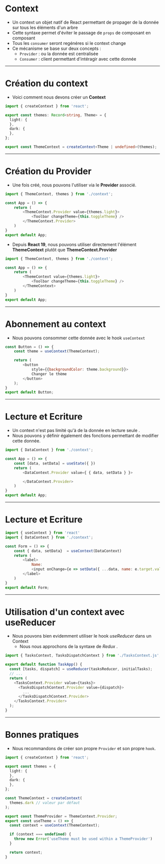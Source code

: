 # Context

* Un context un objet natif de React permettant de propager de la donnée sur tous les éléments d'un arbre
* Cette syntaxe permet d'éviter le passage de `props` de composant en composant
* Tous les `consumer` seront regénéres si le context change
* Ce mécanisme se base sur deux concepts :
    * `Provider` : ou la donnée est centralisée
    * `Consumer` : client permettant d'intéragir avec cette donnée

---

# Création du context

* Voici comment nous devons créer un **Context** 

```typescript
import { createContext } from 'react';

export const themes: Record<string, Theme> = {
  light: {
  },
  dark: {
  },
};

export const ThemeContext = createContext<Theme | undefined>(themes);
```

---

# Création du Provider

* Une fois créé, nous pouvons l'utiliser via le **Provider** associé. 

```typescript
import { ThemeContext, themes } from './context';

const App = () => {
    return (
        <ThemeContext.Provider value={themes.light}>
            <Toolbar changeTheme={this.toggleTheme} />
        </ThemeContext.Provider>
    )
}
export default App;
```

* Depuis **React 19**, nous pouvons utiliser directement l'élément **ThemeContext** plutôt que **ThemeContext.Provider**

```typescript
import { ThemeContext, themes } from './context';

const App = () => {
    return (
        <ThemeContext value={themes.light}>
            <Toolbar changeTheme={this.toggleTheme} />
        </ThemeContext>
    )
}
export default App;
```

---

# Abonnement au context

* Nous pouvons consommer cette donnée avec le hook `useContext`

```javascript
const Button = () => {
    const theme = useContext(ThemeContext);

    return (
        <button
            style={{backgroundColor: theme.background}}>
            Changer le thème
        </button>
    );
}
export default Button;
```

---

# Lecture et Ecriture

* Un context n'est pas limité qu'à de la donnée en lecture seule .
* Nous pouvons y définir également des fonctions permettant de modifier cette donnée.

```javascript
import { DataContext } from './context';

const App = () => {
    const [data, setData] = useState({ })
    return (
        <DataContext.Provider value={ { data, setData } }>

        </DataContext.Provider>
    )
}
export default App;
```

---

# Lecture et Ecriture

```javascript
import { useContext } from 'react'
import { DataContext } from './context';

const Form = () => {
    const { data, setData}  = useContext(DataContext)
    return (
        <label>
            Name:
            <input onChange={e => setData({ ...data, name: e.target.value }) } />
        </label>
    )
}
export default Form;
```


---

# Utilisation d'un context avec useReducer

* Nous pouvons bien evidemment utiliser le hook *useReducer* dans un Context
    * Nous nous approchons de la syntaxe de *Redux* . 

```typescript
import { TasksContext, TasksDispatchContext } from './TasksContext.js';

export default function TaskApp() {
  const [tasks, dispatch] = useReducer(tasksReducer, initialTasks);
  // ...
  return (
    <TasksContext.Provider value={tasks}>
      <TasksDispatchContext.Provider value={dispatch}>
        ...
      </TasksDispatchContext.Provider>
    </TasksContext.Provider>
  );
}
```

---

# Bonnes pratiques

* Nous recommandons de créer son propre `Provider` et son propre `hook`.

```typescript
import { createContext } from 'react';

export const themes = {
  light: {
  },
  dark: {
  },
};

const ThemeContext = createContext(
  themes.dark // valeur par défaut
);

export const ThemeProvider = ThemeContext.Provider;
export const useTheme = () => {
  const context = useContext(ThemeContext);

  if (context === undefined) {
    throw new Error('useTheme must be used within a ThemeProvider')
  }

  return context;
}
```
